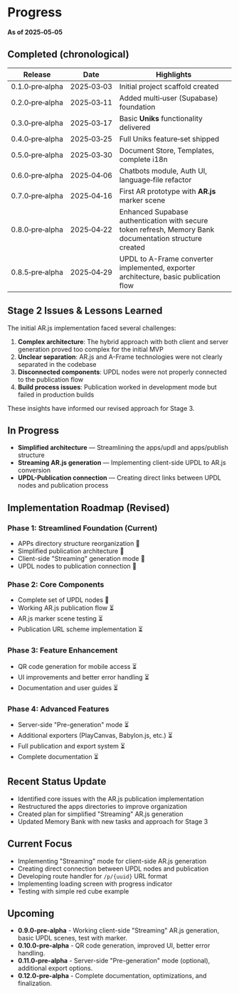 # Progress

**As of 2025‑05‑05**

## Completed (chronological)

| Release         | Date       | Highlights                                                                                              |
| --------------- | ---------- | ------------------------------------------------------------------------------------------------------- |
| 0.1.0‑pre‑alpha | 2025‑03‑03 | Initial project scaffold created                                                                        |
| 0.2.0‑pre‑alpha | 2025‑03‑11 | Added multi‑user (Supabase) foundation                                                                  |
| 0.3.0‑pre‑alpha | 2025‑03‑17 | Basic **Uniks** functionality delivered                                                                 |
| 0.4.0‑pre‑alpha | 2025‑03‑25 | Full Uniks feature‑set shipped                                                                          |
| 0.5.0‑pre‑alpha | 2025‑03‑30 | Document Store, Templates, complete i18n                                                                |
| 0.6.0‑pre‑alpha | 2025‑04‑06 | Chatbots module, Auth UI, language‑file refactor                                                        |
| 0.7.0‑pre‑alpha | 2025‑04‑16 | First AR prototype with **AR.js** marker scene                                                          |
| 0.8.0‑pre‑alpha | 2025‑04‑22 | Enhanced Supabase authentication with secure token refresh, Memory Bank documentation structure created |
| 0.8.5‑pre‑alpha | 2025‑04‑29 | UPDL to A-Frame converter implemented, exporter architecture, basic publication flow                    |

## Stage 2 Issues & Lessons Learned

The initial AR.js implementation faced several challenges:

1. **Complex architecture**: The hybrid approach with both client and server generation proved too complex for the initial MVP
2. **Unclear separation**: AR.js and A-Frame technologies were not clearly separated in the codebase
3. **Disconnected components**: UPDL nodes were not properly connected to the publication flow
4. **Build process issues**: Publication worked in development mode but failed in production builds

These insights have informed our revised approach for Stage 3.

## In Progress

-   **Simplified architecture** — Streamlining the apps/updl and apps/publish structure
-   **Streaming AR.js generation** — Implementing client-side UPDL to AR.js conversion
-   **UPDL-Publication connection** — Creating direct links between UPDL nodes and publication process

## Implementation Roadmap (Revised)

### Phase 1: Streamlined Foundation (Current)

-   APPs directory structure reorganization 🔄
-   Simplified publication architecture 🔄
-   Client-side "Streaming" generation mode 🔄
-   UPDL nodes to publication connection 🔄

### Phase 2: Core Components

-   Complete set of UPDL nodes 🔄
-   Working AR.js publication flow ⏳
-   AR.js marker scene testing ⏳
-   Publication URL scheme implementation ⏳

### Phase 3: Feature Enhancement

-   QR code generation for mobile access ⏳
-   UI improvements and better error handling ⏳
-   Documentation and user guides ⏳

### Phase 4: Advanced Features

-   Server-side "Pre-generation" mode ⏳
-   Additional exporters (PlayCanvas, Babylon.js, etc.) ⏳
-   Full publication and export system ⏳
-   Complete documentation ⏳

## Recent Status Update

-   Identified core issues with the AR.js publication implementation
-   Restructured the apps directories to improve organization
-   Created plan for simplified "Streaming" AR.js generation
-   Updated Memory Bank with new tasks and approach for Stage 3

## Current Focus

-   Implementing "Streaming" mode for client-side AR.js generation
-   Creating direct connection between UPDL nodes and publication
-   Developing route handler for `/p/{uuid}` URL format
-   Implementing loading screen with progress indicator
-   Testing with simple red cube example

## Upcoming

-   **0.9.0-pre-alpha** - Working client-side "Streaming" AR.js generation, basic UPDL scenes, test with marker.
-   **0.10.0-pre-alpha** - QR code generation, improved UI, better error handling.
-   **0.11.0-pre-alpha** - Server-side "Pre-generation" mode (optional), additional export options.
-   **0.12.0-pre-alpha** - Complete documentation, optimizations, and finalization.
